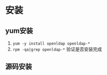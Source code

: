# 安装

yum安装
-------
1. `yum -y install openldap openldap-*`
2. `rpm -qa|grep openldap-*` 验证是否安装完成

源码安装
------
